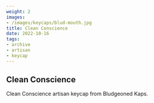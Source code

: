 ```yaml
---
weight: 2
images:
- /images/keycaps/blud-mouth.jpg
title: Clean Conscience
date: 2022-10-16
tags:
- archive
- artisan
- keycap
---
```


## Clean Conscience

Clean Conscience artisan keycap from Bludgeoned Kaps.